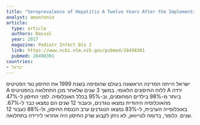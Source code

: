 ```yaml
---
title: "Seroprevalence of Hepatitis A Twelve Years After the Implementation of Toddlers' Vaccination: A Population-Based Study in Israel"
analyst: amantonio
article:
  type: article
  authors: Bassal
  year: 2017
  magazine: Pediatr Infect Dis J
  link: https://www.ncbi.nlm.nih.gov/pubmed/28498301
  pubmed: 28498301
countries:
- ישראל
---
```


ישראל הייתה המדינה הראשונה בעולם שהוסיפה בשנת 1999 את החיסון נגד הפטיטיס A ללוח החיסונים הלאומי. במשך 3 שנים שלאחר מכן התחלואה בהפטיטיס A ירדה ביותר מ-98% בילדים המחוסנים, וב-95% בכלל האוכלוסיה.
לפני החיסון ל-47% מהאוכלוסיה היהודית נמצאו נוגדנים, וכעבור 12 שנים הם נמצאו כבר ל-67%. באוכלוסייה הערבית, ל-83% נמצאו הנוגדנים ערב הכנסת החיסון, ול-88% כעבור 12 שנים. כלומר, בדומה לטייוואן, לא ניתן לקבוע שרק החיסון היה אחראי לירידה בתחלואה.
